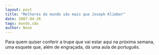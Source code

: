 ```yaml
---
layout: post
title: "Melhores do mundo são mais que Joseph Klimber"
date: 2007-04-26
tags: mundo,são
author: None
---
```



Para quem quiser conferir a trupe que vai estar aqui na próxima semana, uma esquete que, além de engraçada, dá uma aula de português. 